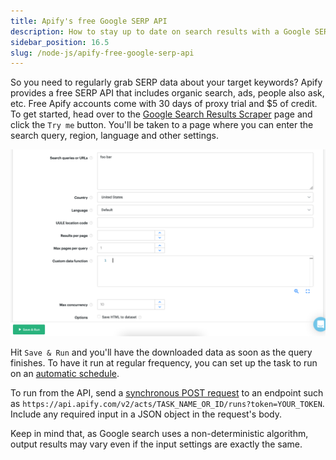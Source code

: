 ```yaml
---
title: Apify's free Google SERP API
description: How to stay up to date on search results with a Google SERP API
sidebar_position: 16.5
slug: /node-js/apify-free-google-serp-api
---
```


So you need to regularly grab SERP data about your target keywords? Apify provides a free SERP API that includes organic search, ads, people also ask, etc. Free Apify accounts come with 30 days of proxy trial and $5 of credit. To get started, head over to the [Google Search Results Scraper](https://apify.com/apify/google-search-scraper) page and click the `Try me` button. You'll be taken to a page where you can enter the search query, region, language and other settings.

![Apify Google SERP API](./images/gserp-api.png)


Hit `Save & Run` and you'll have the downloaded data as soon as the query finishes. To have it run at regular frequency, you can set up the task to run on an [automatic schedule](/platform/schedules#setting-up-a-new-schedule).

To run from the API, send a [synchronous POST request](</api/v2#/reference/actor-tasks/run-task-synchronously-and-get-dataset-items/run-task-synchronously-and-get-dataset-items-(post)>) to an endpoint such as `https://api.apify.com/v2/acts/TASK_NAME_OR_ID/runs?token=YOUR_TOKEN`. Include any required input in a JSON object in the request's body.

Keep in mind that, as Google search uses a non-deterministic algorithm, output results may vary even if the input settings are exactly the same.
